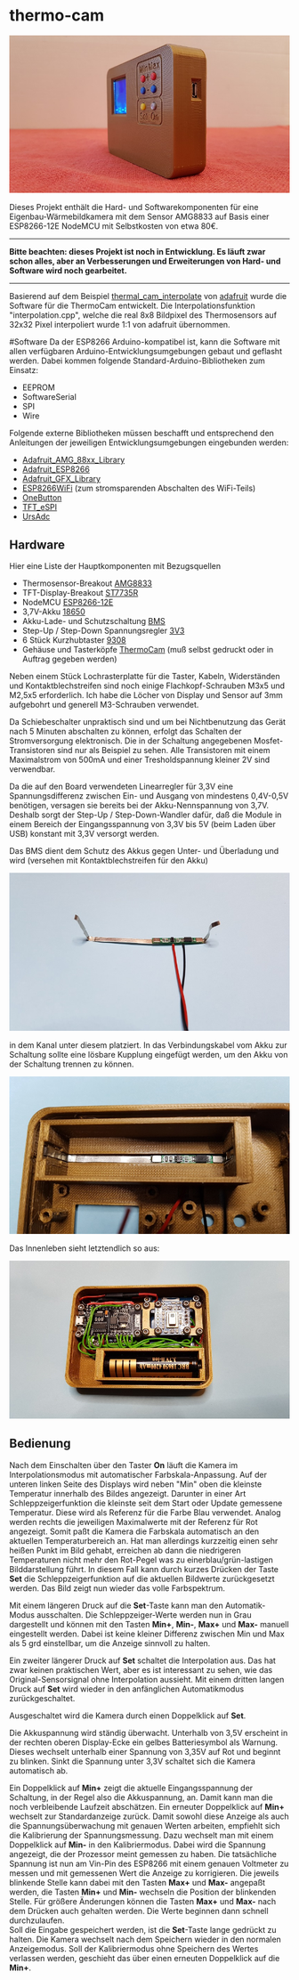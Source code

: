 # thermo-cam

![ThermoCam](pictures/tc_side.jpg)

Dieses Projekt enthält die Hard- und Softwarekomponenten für eine Eigenbau-Wärmebildkamera mit dem Sensor AMG8833 auf Basis einer ESP8266-12E NodeMCU mit Selbstkosten von etwa 80€.

----------

**Bitte beachten: dieses Projekt ist noch in Entwicklung. Es läuft zwar schon alles, aber an Verbesserungen und Erweiterungen von Hard- und Software wird noch 
gearbeitet.** 

----------

Basierend auf dem Beispiel [thermal\_cam\_interpolate](https://github.com/adafruit/Adafruit_AMG88xx/tree/master/examples/thermal_cam_interpolate "thermal_cam_interpolate") von [adafruit](https://www.adafruit.com/) wurde die Software für die ThermoCam entwickelt. Die Interpolationsfunktion "interpolation.cpp", welche die real 8x8 Bildpixel des Thermosensors auf 32x32 Pixel interpoliert wurde 1:1 von adafruit übernommen.

#Software
Da der ESP8266 Arduino-kompatibel ist, kann die Software mit allen verfügbaren Arduino-Entwicklungsumgebungen gebaut und geflasht werden.
Dabei kommen folgende Standard-Arduino-Bibliotheken zum Einsatz:

- EEPROM
- SoftwareSerial
- SPI
- Wire

Folgende externe Bibliotheken müssen beschafft und entsprechend den Anleitungen der jeweiligen Entwicklungsumgebungen eingebunden werden:

- [Adafruit\_AMG_88xx\_Library](https://github.com/adafruit/Adafruit_AMG88xx)
- [Adafruit\_ESP8266](https://github.com/adafruit/Adafruit_ESP8266)
- [Adafruit\_GFX\_Library](https://github.com/adafruit/Adafruit-GFX-Library)
- [ESP8266WiFi](https://github.com/esp8266/Arduino) (zum stromsparenden Abschalten des WiFi-Teils)
- [OneButton](https://github.com/mathertel/OneButton)
- [TFT_eSPI](https://github.com/Bodmer/TFT_eSPI)
- [UrsAdc](http://bienonline.magix.net/public/esp8266-adc.html)

## Hardware 

Hier eine Liste der Hauptkomponenten mit Bezugsquellen

- Thermosensor-Breakout [AMG8833](https://www.adafruit.com/product/3538)
- TFT-Display-Breakout [ST7735R](https://www.adafruit.com/product/2088) 
- NodeMCU [ESP8266-12E](https://www.aliexpress.com/item/1pcs-NodeMCU-V3-Lua-WIFI-module-integration-of-ESP8266-extra-memory-32M-Flash-USB-serial-CH340G/32813713134.html)
- 3,7V-Akku [18650](https://www.aliexpress.com/item/2PCS-3-7V-4200mAh-18650-MICKTICK-Battery-lithium-Li-Ion-Rechargeable-Large-Capacity-Batteries-batteria-T6/32803586525.html)
- Akku-Lade- und Schutzschaltung [BMS](https://www.aliexpress.com/item/1S-3-7V-3A-li-ion-BMS-PCM-battery-protection-board-pcm-for-18650-lithium-ion/32673915806.html)
- Step-Up / Step-Down Spannungsregler [3V3](https://www.aliexpress.com/item/mini-2-in-1-DC-DC-Step-Down-Step-Up-Converter-1-8V-5V-to-3/32764847210.html) 
- 6 Stück Kurzhubtaster [9308](https://www.reichelt.com/fr/en/Switches-Tactile/TASTER-9308/3/index.html?ACTION=3&GROUPID=7587&ARTICLE=44532&START=0&OFFSET=16&)
- Gehäuse und Tasterköpfe [ThermoCam](https://www.thingiverse.com/thing:2813276) (muß selbst gedruckt oder in Auftrag gegeben werden)

Neben einem Stück Lochrasterplatte für die Taster, Kabeln, Widerständen und Kontaktblechstreifen sind noch einige Flachkopf-Schrauben M3x5 und M2,5x5 erforderlich. Ich habe die Löcher von Display und Sensor auf 3mm aufgebohrt und generell M3-Schrauben verwendet. 

Da Schiebeschalter unpraktisch sind und um bei Nichtbenutzung das Gerät nach 5 Minuten abschalten zu können, erfolgt das Schalten der Stromversorgung elektronisch. Die in der Schaltung angegebenen Mosfet-Transistoren sind nur als Beispiel zu sehen. Alle Transistoren mit einem Maximalstrom von 500mA und einer Tresholdspannung kleiner 2V sind verwendbar. 

Da die auf den Board verwendeten Linearregler für 3,3V eine Spannungsdifferenz zwischen Ein- und Ausgang von mindestens 0,4V-0,5V benötigen, versagen sie bereits bei der Akku-Nennspannung von 3,7V. Deshalb sorgt der Step-Up / Step-Down-Wandler dafür, daß die Module in einem Bereich der Eingangsspannung von 3,3V bis 5V (beim Laden über USB) konstant mit 3,3V versorgt werden.

Das BMS dient dem Schutz des Akkus gegen Unter- und Überladung und wird (versehen mit Kontaktblechstreifen für den Akku) 

![BMS](pictures/tc_bms.jpg)

in dem Kanal unter diesem platziert. In das Verbindungskabel vom Akku zur Schaltung sollte eine lösbare Kupplung eingefügt werden, um den Akku von der Schaltung trennen zu können. 

![BMS unter Akku](pictures/tc_battcase.jpg)

Das Innenleben sieht letztendlich so aus:

![Innenleben](pictures/tc_inner.jpg)


## Bedienung

Nach dem Einschalten über den Taster **On** läuft die Kamera im Interpolationsmodus mit automatischer Farbskala-Anpassung. Auf der unteren linken Seite des Displays wird neben "Min" oben die kleinste Temperatur innerhalb des Bildes angezeigt. Darunter in einer Art Schleppzeigerfunktion die kleinste seit dem Start oder Update gemessene Temperatur. Diese wird als Referenz für die Farbe Blau verwendet. Analog werden rechts die jeweiligen Maximalwerte mit der Referenz für Rot angezeigt. Somit paßt die Kamera die Farbskala automatisch an den aktuellen Temperaturbereich an.
Hat man allerdings kurzzeitig einen sehr heißen Punkt im Bild gehabt, erreichen ab dann die niedrigeren Temperaturen nicht mehr den Rot-Pegel was zu einerblau/grün-lastigen Bilddarstellung führt. In diesem Fall kann durch kurzes Drücken der Taste **Set** die Schleppzeigerfunktion auf die aktuellen Bildwerte zurückgesetzt werden. Das Bild zeigt nun wieder das volle Farbspektrum.  

Mit einem längeren Druck auf die **Set**-Taste kann man den Automatik-Modus ausschalten. Die Schleppzeiger-Werte werden nun in Grau dargestellt und können mit den Tasten **Min+**, **Min-**, **Max+** und **Max-** manuell eingestellt werden. Dabei ist keine kleiner Differenz zwischen Min und Max als 5 grd einstellbar, um die Anzeige sinnvoll zu halten.

Ein zweiter längerer Druck auf **Set** schaltet die Interpolation aus. Das hat zwar keinen praktischen Wert, aber es ist interessant zu sehen, wie das Original-Sensorsignal ohne Interpolation aussieht. Mit einem dritten langen Druck auf **Set** wird wieder in den anfänglichen Automatikmodus zurückgeschaltet. 

Ausgeschaltet wird die Kamera durch einen Doppelklick auf **Set**.  

Die Akkuspannung wird ständig überwacht. Unterhalb von 3,5V erscheint in der rechten oberen Display-Ecke ein gelbes Batteriesymbol als Warnung. Dieses wechselt unterhalb einer Spannung von 3,35V auf Rot und beginnt zu blinken. Sinkt die Spannung unter 3,3V schaltet sich die Kamera automatisch ab.  
 
Ein Doppelklick auf **Min+** zeigt die aktuelle Eingangsspannung der Schaltung, in der Regel also die Akkuspannung, an. Damit kann man die noch verbleibende Laufzeit abschätzen. Ein erneuter Doppelklick auf **Min+** wechselt zur Standardanzeige zurück. Damit sowohl diese Anzeige als auch die Spannungsüberwachung mit genauen Werten arbeiten, empfiehlt sich die Kalibrierung der Spannungsmessung. Dazu wechselt man mit einem Doppelklick auf **Min-** in den Kalibriermodus. Dabei wird die Spannung angezeigt, die der Prozessor meint gemessen zu haben. Die tatsächliche Spannung ist nun am Vin-Pin des ESP8266 mit einem genauen Voltmeter zu messen und mit gemessenen Wert die Anzeige zu korrigieren. Die jeweils blinkende Stelle kann dabei mit den Tasten **Max+** und **Max-** angepaßt werden, die Tasten **Min+** und **Min-** wechseln die Position der blinkenden Stelle. Für größere Änderungen können die Tasten **Max+** und **Max-** nach dem Drücken auch gehalten werden. Die Werte beginnen dann schnell durchzulaufen.  
Soll die Eingabe gespeichert werden, ist die **Set**-Taste lange gedrückt zu halten. Die Kamera wechselt nach dem Speichern wieder in den normalen Anzeigemodus. Soll der Kalibriermodus ohne Speichern des Wertes verlassen werden, geschieht das über einen erneuten Doppelklick auf die **Min+**.